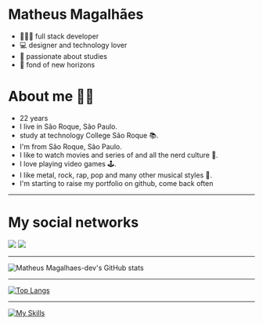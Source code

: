 # Matheus Magalhães

+ 👨🏻‍💻 full stack developer
+ 💻 designer and technology lover 
+ 📔 passionate about studies 
+ 🌅 fond of new horizons

# About me 🙋‍♂️
+ 22 years
+ I live in São Roque, São Paulo.
+ study at technology College São Roque 📚.
+ I'm from São Roque, São Paulo.
+ I like to watch movies and series of and all the nerd culture 🎥.
+ I love playing video games 🕹.
+ I like metal, rock, rap, pop and many other musical styles 🎸.
+ I'm starting to raise my portfolio on github, come back often 
  
---------------------------
  
# My social networks

  <a href="https://www.instagram.com/matheusmagalhaes.dev/"><img src="https://skillicons.dev/icons?i=instagram"></a>
  <a href="https://www.linkedin.com/in/matheus-magalh%C3%A3es-962b4024a/"><img src="https://skillicons.dev/icons?i=linkedin"></a> 

--------------------------
  
![Matheus Magalhaes-dev's GitHub stats](https://github-readme-stats.vercel.app/api?username=MatheusMagalhaes-dev&show_icons&theme=dark)
  
--------------------------

[![Top Langs](https://github-readme-stats.vercel.app/api/top-langs/?username=MatheusMagalhaes-dev&theme=dark)](https://github.com/MatheusMagalhaes-dev/github-readme-stats)
  
--------------------------------------

[![My Skills](https://skillicons.dev/icons?i=js,html,css,ts,ae,bootstrap,figma,git,github,ps,pr,vscode,svelte)](https://skillicons.dev)

